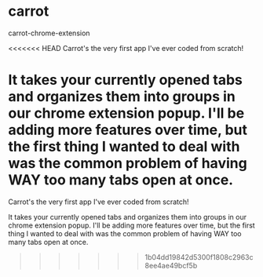 # carrot
carrot-chrome-extension

<<<<<<< HEAD
Carrot's the very first app I've ever coded from scratch!

It takes your currently opened tabs and organizes them into groups in our chrome extension popup. I'll be adding more features over time, but the first thing I wanted to deal with was the common problem of having WAY too many tabs open at once.
=======
Carrot's the very first app I've ever coded from scratch! 

It takes your currently opened tabs and organizes them into groups in our chrome extension popup. I'll be adding more features over time, but the first thing I wanted to deal with was the common problem of having WAY too many tabs open at once.
>>>>>>> 1b04dd19842d5300f1808c2963c8ee4ae49bcf5b
